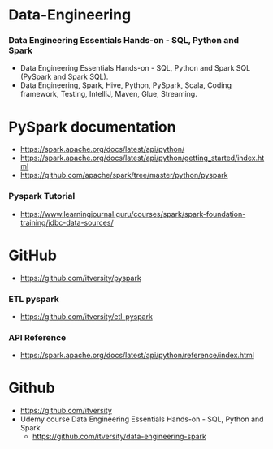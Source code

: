 # Data-Engineering

### Data Engineering Essentials Hands-on - SQL, Python and Spark

* Data Engineering Essentials Hands-on - SQL, Python and Spark SQL (PySpark and Spark SQL). 
* Data Engineering, Spark, Hive, Python, PySpark, Scala, Coding framework, Testing, IntelliJ, Maven, Glue, Streaming.


# PySpark documentation

* https://spark.apache.org/docs/latest/api/python/
* https://spark.apache.org/docs/latest/api/python/getting_started/index.html
* https://github.com/apache/spark/tree/master/python/pyspark

### Pyspark Tutorial

* https://www.learningjournal.guru/courses/spark/spark-foundation-training/jdbc-data-sources/

# GitHub

* https://github.com/itversity/pyspark

### ETL pyspark

* https://github.com/itversity/etl-pyspark

### API Reference

* https://spark.apache.org/docs/latest/api/python/reference/index.html

# Github

* https://github.com/itversity
* Udemy course Data Engineering Essentials Hands-on - SQL, Python and Spark
  - https://github.com/itversity/data-engineering-spark
